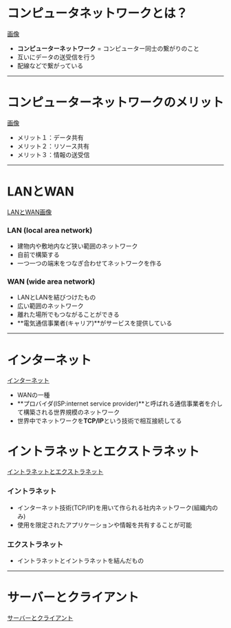 # コンピュータネットワークとは？

[画像](img/スクリーンショット%202025-07-13%2021.31.02.png)

- **コンピューターネットワーク** = コンピューター同士の繋がりのこと
- 互いにデータの送受信を行う
- 配線などで繋がっている

---

# コンピューターネットワークのメリット

[画像](img/スクリーンショット202025-07-13021.35.55.png)

- メリット１：データ共有
- メリット２：リソース共有
- メリット３：情報の送受信

---

# LANとWAN

[LANとWAN画像](img/スクリーンショット202025-07-132021.37.37.png)

### LAN (local area network)
- 建物内や敷地内など狭い範囲のネットワーク
- 自前で構築する
- 一つ一つの端末をつなぎ合わせてネットワークを作る

### WAN (wide area network)
- LANとLANを結びつけたもの
- 広い範囲のネットワーク
- 離れた場所でもつながることができる
- **電気通信事業者(キャリア)**がサービスを提供している

---

# インターネット

[インターネット](img/スクリーンショット%202025-07-13%2021.44.18.png)

- WANの一種
- **プロバイダ(ISP:internet service provider)**と呼ばれる通信事業者を介して構築される世界規模のネットワーク
- 世界中でネットワークを**TCP/IP**という技術で相互接続してる

# イントラネットとエクストラネット

[イントラネットとエクストラネット](img/スクリーンショット%202025-07-13%2021.47.44.png)

### イントラネット
- インターネット技術(TCP/IP)を用いて作られる社内ネットワーク(組織内のみ)
- 使用を限定されたアプリケーションや情報を共有することが可能

### エクストラネット
- イントラネットとイントラネットを結んだもの

---

# サーバーとクライアント

[サーバーとクライアント](img/スクリーンショット%202025-07-13%2022.01.21.png)

